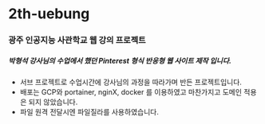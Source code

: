 # 2th-uebung

### 광주 인공지능 사관학교 웹 강의 프로젝트
##### 박형석 강사님의 수업에서 했던 Pinterest 형식 반응형 웹 사이트 제작 입니다.

- 서브 프로젝트로 수업시간에 강사님의 과정을 따라가며 반든 프로젝트입니다.
- 배포는 GCP와 portainer, nginX, docker 를 이용하였고 마찬가지고 도메인 적용은 되지 않았습니다.
- 파일 원격 전달시엔 파일질라를 사용하였습니다.
